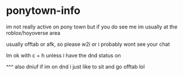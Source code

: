 # ponytown-info
im not really active on pony town but
if you do see me im usually at the roblox/hoyoverse area 

usually offtab or afk, so please w2i or i probably wont see your chat 

Im ok with c + h unless i have the dnd status on

^^^ also dniuf if im on dnd i just like to sit and go offtab lol
